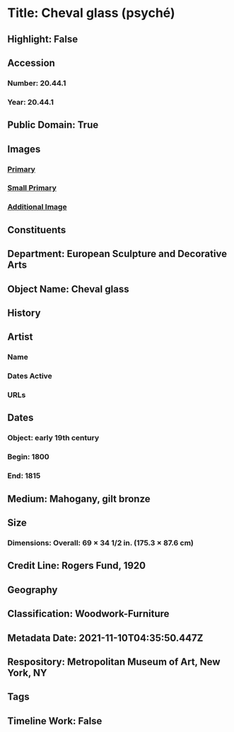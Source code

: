 # Title: Cheval glass (psyché)
## Highlight: False
## Accession
### Number: 20.44.1
### Year: 20.44.1
## Public Domain: True
## Images
### [Primary](https://images.metmuseum.org/CRDImages/es/original/ES7817.jpg)
### [Small Primary](https://images.metmuseum.org/CRDImages/es/web-large/ES7817.jpg)
### [Additional Image](https://images.metmuseum.org/CRDImages/es/original/45603.jpg)
## Constituents
## Department: European Sculpture and Decorative Arts
## Object Name: Cheval glass
## History
## Artist
### Name
### Dates Active
### URLs
## Dates
### Object: early 19th century
### Begin: 1800
### End: 1815
## Medium: Mahogany, gilt bronze
## Size
### Dimensions: Overall: 69 × 34 1/2 in. (175.3 × 87.6 cm)
## Credit Line: Rogers Fund, 1920
## Geography
## Classification: Woodwork-Furniture
## Metadata Date: 2021-11-10T04:35:50.447Z
## Respository: Metropolitan Museum of Art, New York, NY
## Tags
## Timeline Work: False